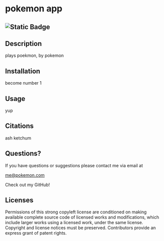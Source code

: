 # pokemon app
## ![Static Badge](https://img.shields.io/badge/License-GPLv3-blue)

## Description

plays poekmon, by pokemon



## Installation

become number 1

## Usage

yup

## Citations

ash ketchum

## Questions?
<p>If you have questions or suggestions please contact me via email at </p>

<me@pokemon.com>

<p>Check out my GitHub! </p>

<no>

## Licenses

Permissions of this strong copyleft license are conditioned on making available complete source code of licensed works and modifications, which include larger works using a licensed work, under the same license. Copyright and license notices must be preserved. Contributors provide an express grant of patent rights.
